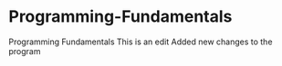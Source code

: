 # Programming-Fundamentals
Programming Fundamentals
This is an edit 
Added new changes to the program